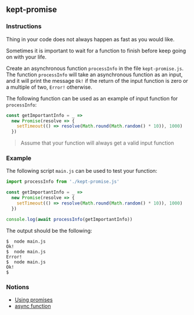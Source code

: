 ## kept-promise

### Instructions

Thing in your code does not always happen as fast as you would like.

Sometimes it is important to wait for a function to finish before keep going on with your life.

Create an asynchronous function `processInfo` in the file `kept-promise.js`. The function `processInfo` will take an asynchronous function as an input, and it will print the message `Ok!` if the return of the input function is zero or a multiple of two, `Error!` otherwise.

The following function can be used as an example of input function for `processInfo`:

```js
const getImportantInfo = _ =>
  new Promise(resolve => {
    setTimeout(() => resolve(Math.round(Math.random() * 10)), 1000)
  })
```

> Assume that your function will always get a valid input function 

### Example

The following script `main.js` can be used to test your function:

```js
import processInfo from './kept-promise.js'

const getImportantInfo = _ =>
  new Promise(resolve => {
    setTimeout(() => resolve(Math.round(Math.random() * 10)), 1000)
  })

console.log(await processInfo(getImportantInfo))
```

The output should be the following:

```console
$  node main.js
Ok!
$  node main.js
Error!
$  node main.js
Ok!
$
```

### Notions

- [Using promises](https://developer.mozilla.org/en-US/docs/Web/JavaScript/Guide/Using_promises)
- [async function](https://developer.mozilla.org/en-US/docs/Web/JavaScript/Reference/Statements/async_function)
